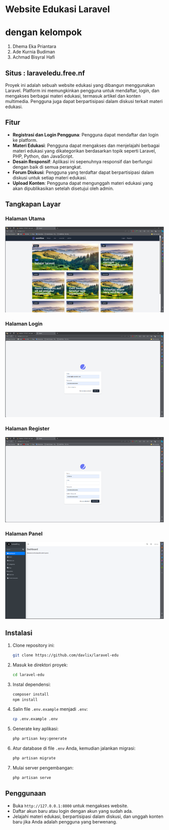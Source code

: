 # Website Edukasi Laravel

# dengan kelompok
1. Dhema Eka Priantara
2. Ade Kurnia Budiman
3. Achmad Bisyral Hafi

## Situs : laraveledu.free.nf

Proyek ini adalah sebuah website edukasi yang dibangun menggunakan Laravel. Platform ini memungkinkan pengguna untuk mendaftar, login, dan mengakses berbagai materi edukasi, termasuk artikel dan konten multimedia. Pengguna juga dapat berpartisipasi dalam diskusi terkait materi edukasi.

## Fitur

- **Registrasi dan Login Pengguna**: Pengguna dapat mendaftar dan login ke platform.
- **Materi Edukasi**: Pengguna dapat mengakses dan menjelajahi berbagai materi edukasi yang dikategorikan berdasarkan topik seperti Laravel, PHP, Python, dan JavaScript.
- **Desain Responsif**: Aplikasi ini sepenuhnya responsif dan berfungsi dengan baik di semua perangkat.
- **Forum Diskusi**: Pengguna yang terdaftar dapat berpartisipasi dalam diskusi untuk setiap materi edukasi.
- **Upload Konten**: Pengguna dapat mengunggah materi edukasi yang akan dipublikasikan setelah disetujui oleh admin.

## Tangkapan Layar

### Halaman Utama

![Halaman Utama](img/2.png)

### Halaman Login

![Halaman Login](img/3.png)

### Halaman Register

![Halaman register](img/4.png)

### Halaman Panel

![Halaman panel](img/1.png)

## Instalasi

1. Clone repository ini:
   ```bash
   git clone https://github.com/davlix/laravel-edu
   ```
2. Masuk ke direktori proyek:
   ```bash
   cd laravel-edu
   ```
3. Instal dependensi:
   ```bash
   composer install
   npm install
   ```
4. Salin file `.env.example` menjadi `.env`:
   ```bash
   cp .env.example .env
   ```
5. Generate key aplikasi:
   ```bash
   php artisan key:generate
   ```
6. Atur database di file `.env` Anda, kemudian jalankan migrasi:
   ```bash
   php artisan migrate
   ```
7. Mulai server pengembangan:
   ```bash
   php artisan serve
   ```

## Penggunaan

- Buka `http://127.0.0.1:8000` untuk mengakses website.
- Daftar akun baru atau login dengan akun yang sudah ada.
- Jelajahi materi edukasi, berpartisipasi dalam diskusi, dan unggah konten baru jika Anda adalah pengguna yang berwenang.

